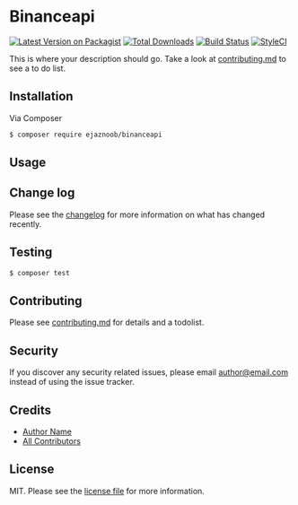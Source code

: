 # Binanceapi

[![Latest Version on Packagist][ico-version]][link-packagist]
[![Total Downloads][ico-downloads]][link-downloads]
[![Build Status][ico-travis]][link-travis]
[![StyleCI][ico-styleci]][link-styleci]

This is where your description should go. Take a look at [contributing.md](contributing.md) to see a to do list.

## Installation

Via Composer

``` bash
$ composer require ejaznoob/binanceapi
```

## Usage

## Change log

Please see the [changelog](changelog.md) for more information on what has changed recently.

## Testing

``` bash
$ composer test
```

## Contributing

Please see [contributing.md](contributing.md) for details and a todolist.

## Security

If you discover any security related issues, please email author@email.com instead of using the issue tracker.

## Credits

- [Author Name][link-author]
- [All Contributors][link-contributors]

## License

MIT. Please see the [license file](license.md) for more information.

[ico-version]: https://img.shields.io/packagist/v/ejaznoob/binanceapi.svg?style=flat-square
[ico-downloads]: https://img.shields.io/packagist/dt/ejaznoob/binanceapi.svg?style=flat-square
[ico-travis]: https://img.shields.io/travis/ejaznoob/binanceapi/master.svg?style=flat-square
[ico-styleci]: https://styleci.io/repos/12345678/shield

[link-packagist]: https://packagist.org/packages/ejaznoob/binanceapi
[link-downloads]: https://packagist.org/packages/ejaznoob/binanceapi
[link-travis]: https://travis-ci.org/ejaznoob/binanceapi
[link-styleci]: https://styleci.io/repos/12345678
[link-author]: https://github.com/ejaznoob
[link-contributors]: ../../contributors
